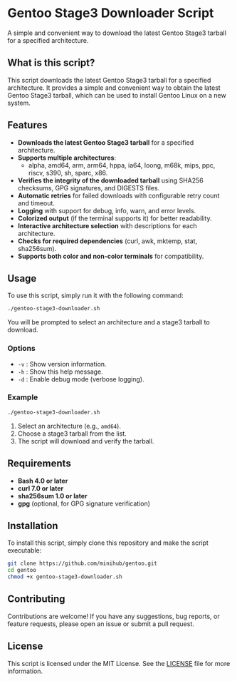 # Gentoo Stage3 Downloader Script

A simple and convenient way to download the latest Gentoo Stage3 tarball for a specified architecture.

## What is this script?

This script downloads the latest Gentoo Stage3 tarball for a specified architecture. It provides a simple and convenient way to obtain the latest Gentoo Stage3 tarball, which can be used to install Gentoo Linux on a new system.

## Features

- **Downloads the latest Gentoo Stage3 tarball** for a specified architecture.
- **Supports multiple architectures**:
  - alpha, amd64, arm, arm64, hppa, ia64, loong, m68k, mips, ppc, riscv, s390, sh, sparc, x86.
- **Verifies the integrity of the downloaded tarball** using SHA256 checksums, GPG signatures, and DIGESTS files.
- **Automatic retries** for failed downloads with configurable retry count and timeout.
- **Logging** with support for debug, info, warn, and error levels.
- **Colorized output** (if the terminal supports it) for better readability.
- **Interactive architecture selection** with descriptions for each architecture.
- **Checks for required dependencies** (curl, awk, mktemp, stat, sha256sum).
- **Supports both color and non-color terminals** for compatibility.

## Usage

To use this script, simply run it with the following command:

```bash
./gentoo-stage3-downloader.sh
```

You will be prompted to select an architecture and a stage3 tarball to download.

### Options

- `-v` : Show version information.
- `-h` : Show this help message.
- `-d` : Enable debug mode (verbose logging).

### Example

```bash
./gentoo-stage3-downloader.sh
```

1. Select an architecture (e.g., `amd64`).
2. Choose a stage3 tarball from the list.
3. The script will download and verify the tarball.

## Requirements

- **Bash 4.0 or later**
- **curl 7.0 or later**
- **sha256sum 1.0 or later**
- **gpg** (optional, for GPG signature verification)

## Installation

To install this script, simply clone this repository and make the script executable:

```bash
git clone https://github.com/minihub/gentoo.git
cd gentoo
chmod +x gentoo-stage3-downloader.sh
```

## Contributing

Contributions are welcome! If you have any suggestions, bug reports, or feature requests, please open an issue or submit a pull request.

## License

This script is licensed under the MIT License. See the [LICENSE](https://github.com/minihub/github/blob/main/LICENSE) file for more information.
